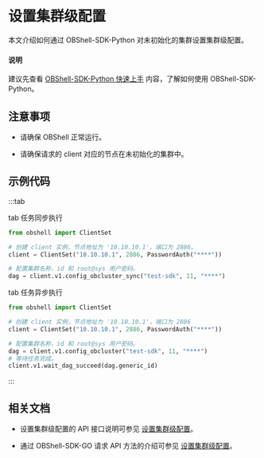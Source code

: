 # 设置集群级配置

本文介绍如何通过 OBShell-SDK-Python 对未初始化的集群设置集群级配置。

<main id="notice" type='explain'>
  <h4>说明</h4>
  <p>建议先查看 <a href='100.quickstart-of-python.md'>OBShell-SDK-Python 快速上手</a> 内容，了解如何使用 OBShell-SDK-Python。</p>
</main>

## 注意事项

* 请确保 OBShell 正常运行。

* 请确保请求的 client 对应的节点在未初始化的集群中。

## 示例代码

:::tab

tab 任务同步执行

```python
from obshell import ClientSet

# 创建 client 实例，节点地址为 '10.10.10.1'，端口为 2886。
client = ClientSet("10.10.10.1", 2886, PasswordAuth("****"))

# 配置集群名称，id 和 root@sys 用户密码。
dag = client.v1.config_obcluster_sync("test-sdk", 11, "****")
```

tab 任务异步执行

```python
from obshell import ClientSet

# 创建 client 实例，节点地址为 '10.10.10.1'，端口为 2886
client = ClientSet("10.10.10.1", 2886, PasswordAuth("****"))

# 配置集群名称，id 和 root@sys 用户密码。
dag = client.v1.config_obcluster("test-sdk", 11, "****")
# 等待任务完成。
client.v1.wait_dag_succeed(dag.generic_id)
```

:::

## 相关文档

* 设置集群级配置的 API 接口说明可参见 [设置集群级配置](../../400.obshell-api-reference/410.set-cluster-level.md)。

* 通过 OBShell-SDK-GO 请求 API 方法的介绍可参见 [设置集群级配置](../200.go/410.set-cluster-level-of-go.md)。
